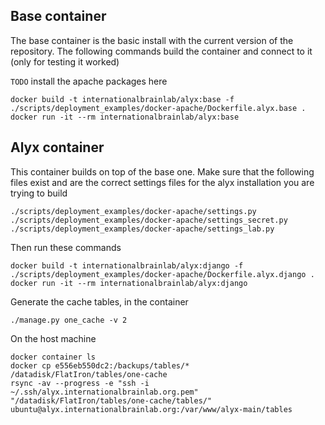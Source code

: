

## Base container

The base container is the basic install with the current version of the repository. 
The following commands build the container and connect to it (only for testing it worked)

`TODO` install the apache packages here
```shell
docker build -t internationalbrainlab/alyx:base -f ./scripts/deployment_examples/docker-apache/Dockerfile.alyx.base .
docker run -it --rm internationalbrainlab/alyx:base 
```


## Alyx container

This container builds on top of the base one. Make sure that the following files exist and are the correct settings
 files for the alyx installation you are trying to build
```shell
./scripts/deployment_examples/docker-apache/settings.py
./scripts/deployment_examples/docker-apache/settings_secret.py
./scripts/deployment_examples/docker-apache/settings_lab.py
```
 Then run these commands
```shell
docker build -t internationalbrainlab/alyx:django -f ./scripts/deployment_examples/docker-apache/Dockerfile.alyx.django .
docker run -it --rm internationalbrainlab/alyx:django 
```

Generate the cache tables, in the container
```shell
./manage.py one_cache -v 2
```

On the host machine
```shell
docker container ls
docker cp e556eb550dc2:/backups/tables/* /datadisk/FlatIron/tables/one-cache
rsync -av --progress -e "ssh -i ~/.ssh/alyx.internationalbrainlab.org.pem" "/datadisk/FlatIron/tables/one-cache/tables/" ubuntu@alyx.internationalbrainlab.org:/var/www/alyx-main/tables
```
